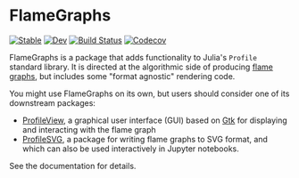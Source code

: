 # FlameGraphs

[![Stable](https://img.shields.io/badge/docs-stable-blue.svg)](https://timholy.github.io/FlameGraphs.jl/stable)
[![Dev](https://img.shields.io/badge/docs-dev-blue.svg)](https://timholy.github.io/FlameGraphs.jl/dev)
[![Build Status](https://travis-ci.com/timholy/FlameGraphs.jl.svg?branch=master)](https://travis-ci.com/timholy/FlameGraphs.jl)
[![Codecov](https://codecov.io/gh/timholy/FlameGraphs.jl/branch/master/graph/badge.svg)](https://codecov.io/gh/timholy/FlameGraphs.jl)

FlameGraphs is a package that adds functionality to Julia's `Profile` standard library. It is directed at the algorithmic side of producing [flame graphs](http://www.brendangregg.com/flamegraphs.html), but includes some "format agnostic" rendering code.

You might use FlameGraphs on its own, but users should consider one of its downstream packages:

- [ProfileView](https://github.com/timholy/ProfileView.jl), a graphical user interface (GUI) based on [Gtk](https://github.com/JuliaGraphics/Gtk.jl) for displaying and interacting with the flame graph
- [ProfileSVG](https://github.com/timholy/ProfileSVG.jl), a package for writing flame graphs to SVG format, and which can also be used interactively in Jupyter notebooks.

See the documentation for details.
